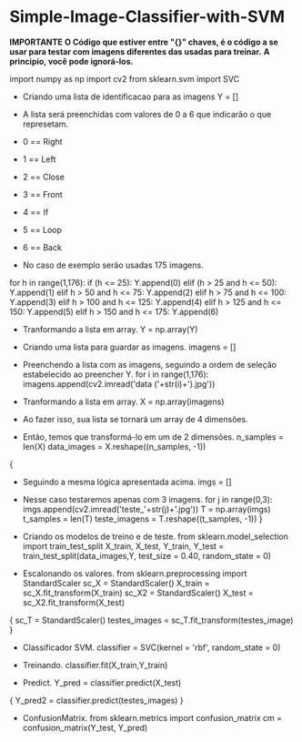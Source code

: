# Simple-Image-Classifier-with-SVM

__IMPORTANTE__
__O Código que estiver entre "{}" chaves, é o código a se usar para testar com imagens diferentes das usadas para treinar.__
__A principio, você pode ignorá-los.__

import numpy as np
import cv2
from sklearn.svm import SVC

- Criando uma lista de identificacao para as imagens
Y = []

- A lista será preenchidas com valores de 0 a 6 que indicarão o que represetam.
- 0 == Right
- 1 == Left
- 2 == Close
- 3 == Front
- 4 == If
- 5 == Loop
- 6 == Back
- No caso de exemplo serão usadas 175 imagens.

for h in range(1,176):
if (h <= 25):
Y.append(0)
elif (h > 25 and h <= 50):
Y.append(1)
elif h > 50 and h <= 75:
Y.append(2)
elif h > 75 and h <= 100:
Y.append(3)
elif h > 100 and h <= 125:
Y.append(4)
elif h > 125 and h <= 150:
Y.append(5)
elif h > 150 and h <= 175:
Y.append(6)

- Tranformando a lista em array.
Y = np.array(Y)

- Criando uma lista para guardar as imagens.
imagens = []

- Preenchendo a lista com as imagens, seguindo a ordem de seleção estabelecido ao preencher Y.
for i in range(1,176):
imagens.append(cv2.imread('data ('+str(i)+').jpg'))

- Tranformando a lista em array.
X = np.array(imagens)

- Ao fazer isso, sua lista se tornará um array de 4 dimensões.
- Então, temos que transformá-lo em um de 2 dimensões.
n_samples = len(X)
data_images = X.reshape((n_samples, -1))

{
- Seguindo a mesma lógica apresentada acima.
imgs = []
- Nesse caso testaremos apenas com 3 imagens.
for j in range(0,3):
    imgs.append(cv2.imread('teste_'+str(j)+'.jpg'))
T = np.array(imgs)
t_samples = len(T)
teste_imagens = T.reshape((t_samples, -1))
}

- Criando os modelos de treino e de teste.
from sklearn.model_selection import train_test_split
X_train, X_test, Y_train, Y_test = train_test_split(data_images,Y, test_size = 0.40, random_state = 0)

- Escalonando os valores.
from sklearn.preprocessing import StandardScaler
sc_X = StandardScaler()
X_train = sc_X.fit_transform(X_train)
sc_X2 = StandardScaler()
X_test = sc_X2.fit_transform(X_test)

{
sc_T = StandardScaler()
testes_images = sc_T.fit_transform(testes_image)
}

- Classificador SVM.
classifier = SVC(kernel = 'rbf', random_state = 0)

- Treinando.
classifier.fit(X_train,Y_train)

- Predict.
Y_pred = classifier.predict(X_test)

{
Y_pred2 = classifier.predict(testes_images)
}

- ConfusionMatrix.
from sklearn.metrics import confusion_matrix
cm = confusion_matrix(Y_test, Y_pred)



